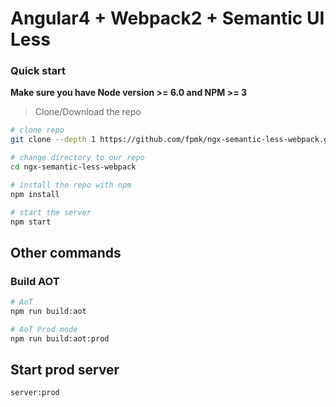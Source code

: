 # Angular4 + Webpack2 + Semantic UI Less

### Quick start
**Make sure you have Node version >= 6.0 and NPM >= 3**

> Clone/Download the repo

```bash
# clone repo
git clone --depth 1 https://github.com/fpmk/ngx-semantic-less-webpack.git

# change directory to our repo
cd ngx-semantic-less-webpack

# install the repo with npm
npm install

# start the server
npm start
```

## Other commands

### Build AOT
```bash
# AoT
npm run build:aot

# AoT Prod mode
npm run build:aot:prod
```

## Start prod server

```bash
server:prod
```
